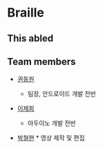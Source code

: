 # Braille
## This abled
## Team members
* [권동원](https://github.com/nicky8209)
	* 팀장, 안드로이드 개발 전반
	
* [이제희](https://github.com/MoonPhile)
	* 아두이노 개발 전반
* [박철현](https://github.com/1912-git)
        * 영상 제작 및 편집
